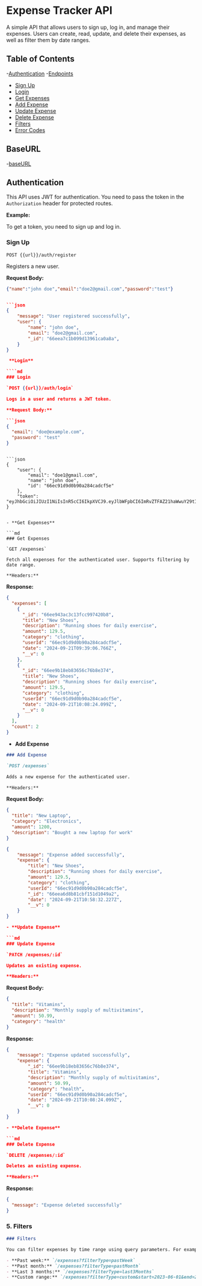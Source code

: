 # Expense Tracker API

A simple API that allows users to sign up, log in, and manage their expenses. Users can create, read, update, and delete their expenses, as well as filter them by date ranges.

## Table of Contents

-[Authentication](#authentication) -[Endpoints](#endpoints)

- [Sign Up](#sign-up)
- [Login](#login)
- [Get Expenses](#get-expenses)
- [Add Expense](#add-expense)
- [Update Expense](#update-expense)
- [Delete Expense](#delete-expense)
- [Filters](#filters)
- [Error Codes](#error-codes)

## BaseURL
-[baseURL](https://expenses-tracker-api-pwme.onrender.com/api/v1/)

## Authentication

This API uses JWT for authentication. You need to pass the token in the `Authorization` header for protected routes.

**Example:**

To get a token, you need to sign up and log in.

### Sign Up

`POST {{url}}/auth/register`

Registers a new user.

**Request Body:**

`````json
{"name":"john doe","email":"doe2@gmail.com","password":"test"}


```json
{
    "message": "User registered successfully",
    "user": {
        "name": "john doe",
        "email": "doe2@gmail.com",
        "_id": "66eea7c1b099d13961ca0a8a",
    }
}

 **Login**

````md
### Login

`POST {{url}}/auth/login`

Logs in a user and returns a JWT token.

**Request Body:**

```json
{
  "email": "doe@example.com",
  "password": "test"
}
`````

````

```json
{
    "user": {
        "email": "doe1@gmail.com",
        "name": "john doe",
        "id": "66ec91d9d0b90a284cadcf5e"
    },
    "token": "eyJhbGciOiJIUzI1NiIsInR5cCI6IkpXVCJ9.eyJlbWFpbCI6ImRvZTFAZ21haWwuY29tIiwibmFtZSI6ImpvaG4gZG9lIiwiaWQiOiI2NmVjOTFkOWQwYjkwYTI4NGNhZGNmNWUiLCJpYXQiOjE3MjY5MTE1MjcsImV4cCI6MTcyNjk5NzkyN30.02EBDG7VqcNa5v35AMrQJSoSYm_ruGfOxrnZSwCrsw4"
}


- **Get Expenses**

```md
### Get Expenses

`GET /expenses`

Fetch all expenses for the authenticated user. Supports filtering by date range.

**Headers:**
````

**Response:**

```json
{
  "expenses": [
    {
      "_id": "66ee943ac3c13fcc997420b8",
      "title": "New Shoes",
      "description": "Running shoes for daily exercise",
      "amount": 129.5,
      "category": "clothing",
      "userId": "66ec91d9d0b90a284cadcf5e",
      "date": "2024-09-21T09:39:06.766Z",
      "__v": 0
    },
    {
      "_id": "66ee9b18eb83656c76b8e374",
      "title": "New Shoes",
      "description": "Running shoes for daily exercise",
      "amount": 129.5,
      "category": "clothing",
      "userId": "66ec91d9d0b90a284cadcf5e",
      "date": "2024-09-21T10:08:24.099Z",
      "__v": 0
    }
  ],
  "count": 2
}
```

- **Add Expense**

```md
### Add Expense

`POST /expenses`

Adds a new expense for the authenticated user.

**Headers:**
```

**Request Body:**

```json
{
  "title": "New Laptop",
  "category": "Electronics",
  "amount": 1200,
  "description": "Bought a new laptop for work"
}
```

````json
{
    "message": "Expense added successfully",
    "expense": {
        "title": "New Shoes",
        "description": "Running shoes for daily exercise",
        "amount": 129.5,
        "category": "clothing",
        "userId": "66ec91d9d0b90a284cadcf5e",
        "_id": "66eea6d8b81cbf151d1049a2",
        "date": "2024-09-21T10:58:32.227Z",
        "__v": 0
    }
}

- **Update Expense**

```md
### Update Expense

`PATCH /expenses/:id`

Updates an existing expense.

**Headers:**
````

**Request Body:**

```json
{
  "title": "Vitamins",
  "description": "Monthly supply of multivitamins",
  "amount": 50.99,
  "category": "health"
}
```

**Response:**

````json
{
    "message": "Expense updated successfully",
    "expense": {
        "_id": "66ee9b18eb83656c76b8e374",
        "title": "Vitamins",
        "description": "Monthly supply of multivitamins",
        "amount": 50.99,
        "category": "health",
        "userId": "66ec91d9d0b90a284cadcf5e",
        "date": "2024-09-21T10:08:24.099Z",
        "__v": 0
    }
}

- **Delete Expense**

```md
### Delete Expense

`DELETE /expenses/:id`

Deletes an existing expense.

**Headers:**
````

**Response:**

```json
{
  "message": "Expense deleted successfully"
}
```

### 5. **Filters**

```md
### Filters

You can filter expenses by time range using query parameters. For example:

- **Past week:** `/expenses?filterType=pastWeek`
- **Past month:** `/expenses?filterType=pastMonth`
- **Last 3 months:** `/expenses?filterType=last3Months`
- **Custom range:** `/expenses?filterType=custom&start=2023-06-01&end=2023-06-30`
```
